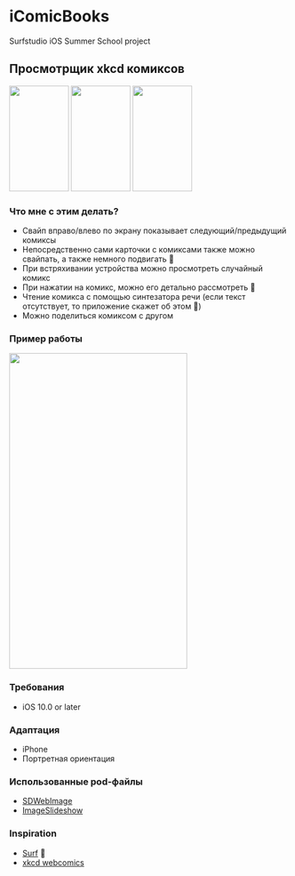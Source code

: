 # iComicBooks
Surfstudio iOS Summer School project

## Просмотрщик xkcd комиксов
<img src="https://pp.userapi.com/c834102/v834102452/1962fb/3qR6Qfi7rl0.jpg" width="107" height="190" /> <img src="https://pp.userapi.com/c848528/v848528452/38b1d/2x4spGeKl1c.jpg" width="107" height="190" /> <img src="https://pp.userapi.com/c844616/v844616452/ad0b4/aHsye3KvX_Q.jpg" width="107" height="190" /> 

### Что мне с этим делать?
* Cвайп вправо/влево по экрану показывает следующий/предыдущий комиксы
* Непосредственно сами карточки с комиксами также можно свайпать, а также немного подвигать 💃
* При встряхивании устройства можно просмотреть случайный комикс 
* При нажатии на комикс, можно его детально рассмотреть 👀
* Чтение комикса с помощью синтезатора речи (если текст отсутствует, то приложение скажет об этом 🤖)
* Можно поделиться комиксом c другом

### Пример работы
<img src="https://thumbs.gfycat.com/CheeryJampackedDinosaur-size_restricted.gif" width="320" height="568" />

### Требования
* iOS 10.0 or later

### Адаптация
* iPhone
* Портретная ориентация

### Использованные pod-файлы
* [SDWebImage](https://github.com/rs/SDWebImage)
* [ImageSlideshow](https://github.com/zvonicek/ImageSlideshow)

### Inspiration 
* [Surf](https://github.com/surfstudio/iOSSummerSchool2018/) 🖤
* [xkcd webcomics](https://xkcd.com/)


